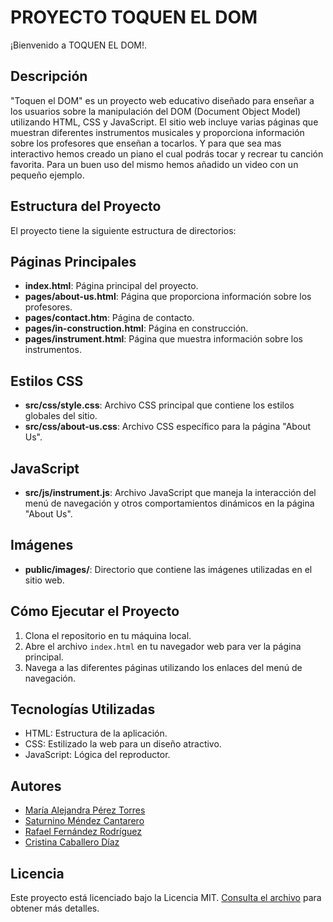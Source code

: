 # PROYECTO TOQUEN EL DOM
¡Bienvenido a TOQUEN EL DOM!.
## Descripción
"Toquen el DOM" es un proyecto web educativo diseñado para enseñar a los usuarios sobre la manipulación del DOM (Document Object Model) utilizando HTML, CSS y JavaScript. El sitio web incluye varias páginas que muestran diferentes instrumentos musicales y proporciona información sobre los profesores que enseñan a tocarlos. Y para que sea mas interactivo hemos creado un piano el cual podrás tocar y recrear tu canción favorita. Para un buen uso del mismo hemos añadido un video con un pequeño ejemplo.

## Estructura del Proyecto
El proyecto tiene la siguiente estructura de directorios:

## Páginas Principales
- **index.html**: Página principal del proyecto.
- **pages/about-us.html**: Página que proporciona información sobre los profesores.
- **pages/contact.htm**: Página de contacto.
- **pages/in-construction.html**: Página en construcción.
- **pages/instrument.html**: Página que muestra información sobre los instrumentos.

## Estilos CSS
- **src/css/style.css**: Archivo CSS principal que contiene los estilos globales del sitio.
- **src/css/about-us.css**: Archivo CSS específico para la página "About Us".

## JavaScript
- **src/js/instrument.js**: Archivo JavaScript que maneja la interacción del menú de navegación y otros comportamientos dinámicos en la página "About Us".

## Imágenes
- **public/images/**: Directorio que contiene las imágenes utilizadas en el sitio web.

## Cómo Ejecutar el Proyecto
1. Clona el repositorio en tu máquina local.
2. Abre el archivo `index.html` en tu navegador web para ver la página principal.
3. Navega a las diferentes páginas utilizando los enlaces del menú de navegación.

## Tecnologías Utilizadas
- HTML: Estructura de la aplicación.
- CSS: Estilizado la web para  un diseño atractivo.
- JavaScript: Lógica del reproductor.

## Autores
- [María Alejandra Pérez Torres](https://github.com/mariaprez32)
- [Saturnino Méndez Cantarero](https://github.com/FrostyValue)
- [Rafael Fernández Rodríguez](https://github.com/FaloCurso)
- [Cristina Caballero Díaz](https://github.com/CristinaCabdi)

## Licencia
Este proyecto está licenciado bajo la Licencia MIT. [Consulta el archivo](LICENSE.md) para obtener más detalles.
